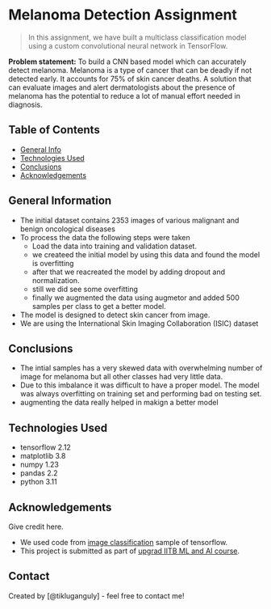 # Melanoma Detection Assignment

> In this assignment, we have built a multiclass classification model using a custom convolutional neural network in TensorFlow.

**Problem statement:** To build a CNN based model which can accurately detect melanoma. Melanoma is a type of cancer that can be deadly if not detected early. It accounts for 75% of skin cancer deaths. A solution that can evaluate images and alert dermatologists about the presence of melanoma has the potential to reduce a lot of manual effort needed in diagnosis.

## Table of Contents

- [General Info](#general-information)
- [Technologies Used](#technologies-used)
- [Conclusions](#conclusions)
- [Acknowledgements](#acknowledgements)

<!-- You can include any other section that is pertinent to your problem -->

## General Information

- The initial dataset contains 2353 images of various malignant and benign oncological diseases
- To process the data the following steps were taken
  - Load the data into training and validation dataset.
  - we createed the initial model by using this data and found the model is overfitting
  - after that we reacreated the model by adding dropout and normalization.
  - still we did see some overfitting
  - finally we augmented the data using augmetor and added 500 samples per class to get a better model.
- The model is designed to detect skin cancer from image.
- We are using the International Skin Imaging Collaboration (ISIC) dataset

<!-- You don't have to answer all the questions - just the ones relevant to your project. -->

## Conclusions

- The intial samples has a very skewed data with overwhelming number of image for melanoma but all other classes had very little data.
- Due to this imbalance it was difficult to have a proper model. The model was always overfitting on training set and performing bad on testing set.
- augmenting the data really helped in makign a better model

<!-- You don't have to answer all the questions - just the ones relevant to your project. -->

## Technologies Used

- tensorflow 2.12
- matplotlib 3.8
- numpy 1.23
- pandas 2.2
- python 3.11

<!-- As the libraries versions keep on changing, it is recommended to mention the version of library used in this project -->

## Acknowledgements

Give credit here.

- We used code from [image classification](https://www.tensorflow.org/tutorials/images/classification) sample of tensorflow.
- This project is submitted as part of [upgrad IITB ML and AI course](https://learn.upgrad.com/course/5796/segment/51401/308369/935431/4668705).

## Contact

Created by [@tikluganguly] - feel free to contact me!

<!-- Optional -->
<!-- ## License -->
<!-- This project is open source and available under the [... License](). -->

<!-- You don't have to include all sections - just the one's relevant to your project -->
